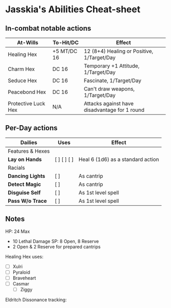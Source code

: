 # Jasskia's Abilities Cheat-sheet
## In-combat notable actions
| 	At-Wills					|	To-Hit/DC  	|	Effect	|
|-----------------------|--------------|-----------|
|	Healing Hex				|	+5 MT/DC 16	|	12 (8+4) Healing or Positive, 1/Target/Day
|	Charm Hex				|	DC 16			|	Temporary +1 Attitude, 1/Target/Day
|	Seduce Hex				|	DC 16			|	Fascinate, 1/Target/Day
|	Peacebond Hex			|	DC 16			|	Can't draw weapons, 1/Target/Day
|	Protective Luck Hex	|	N/A			|	Attacks against have disadvantage for 1 round

## Per-Day actions
|	Dailies					|	Uses										|	Effect	| 
|-----------------------|-----------------------------------|-----------|
|	Features & Hexes				
| **Lay on Hands**		|	[ ] [ ] [ ]								|	Heal 6 (1d6) as a standard action
|	Racials
| **Dancing Lights**		|	[ ]										|	As cantrip
| **Detect Magic**		|	[ ]										|	As cantrip
|	**Disguise Self**		|	[ ]										|	As 1st level spell
|	**Pass W/o Trace**	|	[ ]										|	As 1st level spell

## Notes
HP: 24 Max
 - 10 Lethal Damage
SP: 8 Open, 8 Reserve
 - 2 Open & 2 Reserve for prepared cantrips

Healing Hex uses: 
 - [ ] Xulri
 - [ ] Pyraloid
 - [ ] Braveheart
 - [ ] Casmar
   - [ ] Ziggy
 
Eldritch Dissonance tracking: 
